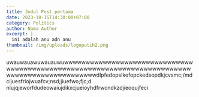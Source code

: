 ```yaml
---
title: Judul Post pertama
date: 2023-10-15T14:30:00+07:00
category: Politics
author: Nama Author
excerpt: |
  ini adalah anu adn anu 
thumbnail: /img/uploads/logoputih2.png
---
```

uwauwauawuwauauwuwwwwwwwwwwwwwwwwwwwwwwwwwwwwwwwwwwwwwwwwwwwwwwwwwwwwwwwwwwwwwwwwwwwwwwwwwwwwwwwwwwwwwwwwwwwwwwdlpfedopslkefopckedsopdkjcvsmc;/mdcijuesfriojwuafcv;nsd;jiuefwo;fjc;d nlujqjeworfdudeowaiujdikxcjueioyhdfrwcndkzdjieoqujfeci
